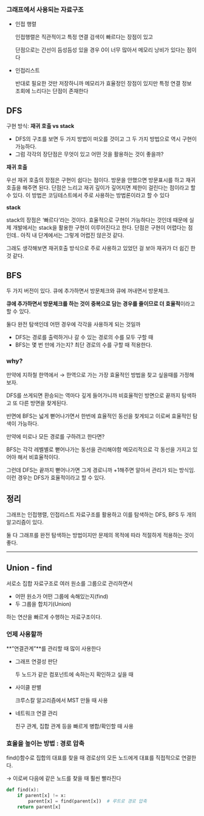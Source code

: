 ### 그래프에서 사용되는 자료구조

- 인접 행렬
    
    인접행렬은 직관적이고 특정 연결 검색이 빠르다는 장점이 있고
    
    단점으로는 간선이 듬성듬성 있을 경우 0이 너무 많아서 메모리 낭비가 있다는 점이다
    
- 인접리스트
    
    반대로 필요한 것만 저장하니까 메모리가 효율정인 장점이 있지만 특정 연결 정보 조회에 느리다는 단점이 존재한다
    

## DFS

구현 방식: **재귀 호출 vs stack**

- DFS의 구조를 보면 두 가지 방법이 떠오를 것이고 그 두 가지 방법으로 역시 구현이 가능하다.
- 그럼 각각의 장단점은 무엇이 있고 어떤 것을 활용하는 것이 좋을까?

**재귀 호출**

우선 재귀 호출의 장점은 구현이 쉽다는 점이다. 방문을 안했으면 방문표시를 하고 재귀호출을 해주면 된다. 단점은 느리고 재귀 깊이가 깊어지면 제한이 걸린다는 점이라고 할 수 있다. 이 방법은 코딩테스트에서 주로 사용하는 방법론이라고 할 수 있다

**stack**

stack의 장점은 ‘빠르다’라는 것이다. 효율적으로 구현이 가능하다는 것인데 때문에 실제 개발에서는 stack을 활용한 구현이 이루어진다고 한다. 단점은 구현이 어렵다는 점인데.. 아직 내 단계에서는 그렇게 어렵진 않은것 같다. 

그래도 생각해보면 재귀호출 방식으로 주로 사용하고 있었던 걸 보아 재귀가 더 쉽긴 한 것 같다.

## BFS

두 가지 버전이 있다. 큐에 추가하면서 방문체크와 큐에 꺼내면서 방문체크.

**큐에 추가하면서 방문체크를 하는 것이 중복으로 담는 경우를 줄이므로 더 효율적**이라고 할 수 있다. 

둘다 완전 탐색인데 어떤 경우에 각각을 사용하게 되는 것일까

- DFS는 경로를 출력하거나 갈 수 있는 경로의 수를 모두 구할 때
- BFS는 몇 번 만에 가는지? 최단 경로의 수를 구할 때 적용한다.

### why?

 만약에 지하철 한역에서 → 한역으로 가는 가장 효율적인 방법을 찾고 싶을때를 가정해보자.

 DFS를 쓰게되면 환승되는 역마다 깊게 들어가니까 비효율적인 방면으로 끝까지 탐색하고 또 다른 방면을 찾게된다. 

반면에 BFS는 넓게 뻗어나가면서 한번에 효율적인 동선을 찾게되고 이로써 효율적인 탐색이 가능하다.

만약에 미로나 모든 경로를 구하려고 한다면?

BFS는 각각 레벨별로 뻗어나가는 동선을 관리해야함 메모리적으로 각 동선을 가지고 있어야 해서 비효율적이다. 

그런데 DFS는 끝까지 뻗어나가면 그게 경로니까 +1해주면 알아서 관리가 되는 방식임. 이런 경우는 DFS가 효율적이라고 할 수 있다.

## 정리

그래프는 인접행렬, 인접리스트 자료구조를 활용하고 이를 탐색하는 DFS, BFS 두 개의 알고리즘이 있다.

둘 다 그래프를 완전 탐색하는 방법이지만 문제의 목적에 따라 적절하게 적용하는 것이 좋다.

---

## Union - find

서로소 집합 자료구조로 여러 원소를 그룹으로 관리하면서 

- 어떤 원소가 어떤 그룹에 속해있는지(find)
- 두 그룹을 합치기(Union)

하는 연산을 빠르게 수행하는 자료구조이다.

### 언제 사용할까

**”연결관계”**를 관리할 때 많이 사용한다

- 그래프 연결성 판단
    
    두 노드가 같은 컴포넌트에 속하는지 확인하고 싶을 때
    
- 사이클 판별
    
    크루스칼 알고리즘에서 MST 만들 때 사용
    
- 네트워크 연결 관리
    
    친구 관계, 집합 관계 등을 빠르게 병합/확인할 때 사용
    

### 효율을 높이는 방법 : 경로 압축

find()함수로 집합의 대표를 찾을 때 경로상의 모든 노드에게 대표를 직접적으로 연결한다.

→ 이로써 다음에 같은 노드를 찾을 때 훨씬 빨라진다

```python
def find(x):
    if parent[x] != x:
        parent[x] = find(parent[x])  # 루트로 경로 압축
    return parent[x]
```